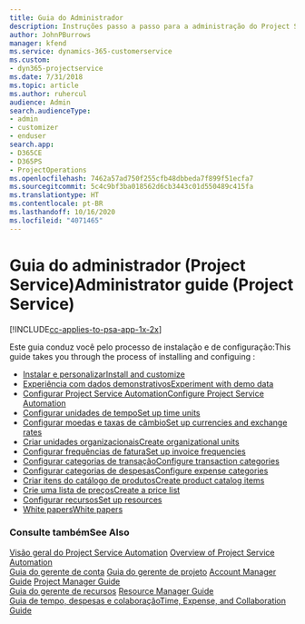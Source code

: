 ```yaml
---
title: Guia do Administrador
description: Instruções passo a passo para a administração do Project Service
author: JohnPBurrows
manager: kfend
ms.service: dynamics-365-customerservice
ms.custom:
- dyn365-projectservice
ms.date: 7/31/2018
ms.topic: article
ms.author: ruhercul
audience: Admin
search.audienceType:
- admin
- customizer
- enduser
search.app:
- D365CE
- D365PS
- ProjectOperations
ms.openlocfilehash: 7462a57ad750f255cfb48dbbeda7f899f51ecfa7
ms.sourcegitcommit: 5c4c9bf3ba018562d6cb3443c01d550489c415fa
ms.translationtype: HT
ms.contentlocale: pt-BR
ms.lasthandoff: 10/16/2020
ms.locfileid: "4071465"
---
```

# <a name="administrator-guide-project-service"></a><span data-ttu-id="57a63-103">Guia do administrador (Project Service)</span><span class="sxs-lookup"><span data-stu-id="57a63-103">Administrator guide (Project Service)</span></span>

[!INCLUDE[cc-applies-to-psa-app-1x-2x](../includes/cc-applies-to-psa-app-1x-2x.md)]

<span data-ttu-id="57a63-104">Este guia conduz você pelo processo de instalação e de configuração:</span><span class="sxs-lookup"><span data-stu-id="57a63-104">This guide takes you through the process of installing and configuing :</span></span>  
  
- [<span data-ttu-id="57a63-105">Instalar e personalizar</span><span class="sxs-lookup"><span data-stu-id="57a63-105">Install and customize</span></span>](install-customize.md)
- [<span data-ttu-id="57a63-106">Experiência com dados demonstrativos</span><span class="sxs-lookup"><span data-stu-id="57a63-106">Experiment with demo data</span></span>](use-demo-data.md)
- [<span data-ttu-id="57a63-107">Configurar Project Service Automation</span><span class="sxs-lookup"><span data-stu-id="57a63-107">Configure Project Service Automation</span></span>](configure.md)
- [<span data-ttu-id="57a63-108">Configurar unidades de tempo</span><span class="sxs-lookup"><span data-stu-id="57a63-108">Set up time units</span></span>](set-up-time-units.md)
- [<span data-ttu-id="57a63-109">Configurar moedas e taxas de câmbio</span><span class="sxs-lookup"><span data-stu-id="57a63-109">Set up currencies and exchange rates</span></span>](set-up-currencies-exchange-rates.md)
- [<span data-ttu-id="57a63-110">Criar unidades organizacionais</span><span class="sxs-lookup"><span data-stu-id="57a63-110">Create organizational units</span></span>](create-organizational-units.md)
- [<span data-ttu-id="57a63-111">Configurar frequências de fatura</span><span class="sxs-lookup"><span data-stu-id="57a63-111">Set up invoice frequencies</span></span>](set-up-invoice-frequencies.md)
- [<span data-ttu-id="57a63-112">Configurar categorias de transação</span><span class="sxs-lookup"><span data-stu-id="57a63-112">Configure transaction categories</span></span>](configure-transaction-categories.md)
- [<span data-ttu-id="57a63-113">Configurar categorias de despesas</span><span class="sxs-lookup"><span data-stu-id="57a63-113">Configure expense categories</span></span>](configure-expense-categories.md)
- [<span data-ttu-id="57a63-114">Criar itens do catálogo de produtos</span><span class="sxs-lookup"><span data-stu-id="57a63-114">Create product catalog items</span></span>](create-product-catalog-items.md)
- [<span data-ttu-id="57a63-115">Crie uma lista de preços</span><span class="sxs-lookup"><span data-stu-id="57a63-115">Create a price list</span></span>](create-price-list.md)
- [<span data-ttu-id="57a63-116">Configurar recursos</span><span class="sxs-lookup"><span data-stu-id="57a63-116">Set up resources</span></span>](set-up-resources.md)
- [<span data-ttu-id="57a63-117">White papers</span><span class="sxs-lookup"><span data-stu-id="57a63-117">White papers</span></span>](white-papers.md)
  
### <a name="see-also"></a><span data-ttu-id="57a63-118">Consulte também</span><span class="sxs-lookup"><span data-stu-id="57a63-118">See Also</span></span>  
 <span data-ttu-id="57a63-119">[Visão geral do Project Service Automation](../psa/overview.md)  </span><span class="sxs-lookup"><span data-stu-id="57a63-119">[Overview of Project Service Automation](../psa/overview.md)  </span></span>  
 <span data-ttu-id="57a63-120">[Guia do gerente de conta](../psa/account-manager-guide.md) [Guia do gerente de projeto](../psa/project-manager-guide.md) </span><span class="sxs-lookup"><span data-stu-id="57a63-120">[Account Manager Guide](../psa/account-manager-guide.md) [Project Manager Guide](../psa/project-manager-guide.md) </span></span>  
 <span data-ttu-id="57a63-121">[Guia do gerente de recursos](../psa/resource-manager-guide.md) </span><span class="sxs-lookup"><span data-stu-id="57a63-121">[Resource Manager Guide](../psa/resource-manager-guide.md) </span></span>  
 [<span data-ttu-id="57a63-122">Guia de tempo, despesas e colaboração</span><span class="sxs-lookup"><span data-stu-id="57a63-122">Time, Expense, and Collaboration Guide</span></span>](../psa/time-expense-collaboration-guide.md)
